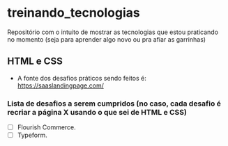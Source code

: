 # treinando_tecnologias
Repositório com o intuito de mostrar as tecnologias que estou praticando no momento (seja para aprender algo novo ou pra afiar as garrinhas)

## HTML e CSS
- A fonte dos desafios práticos sendo feitos é: https://saaslandingpage.com/
### Lista de desafios a serem cumpridos (no caso, cada desafio é recriar a página X usando o que sei de HTML e CSS)
- [ ] Flourish Commerce.
- [ ] Typeform.
